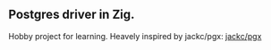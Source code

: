 ## Postgres driver in Zig.

Hobby project for learning. 
Heavely inspired by jackc/pgx: [jackc/pgx](https://github.com/jackc/pgx)
